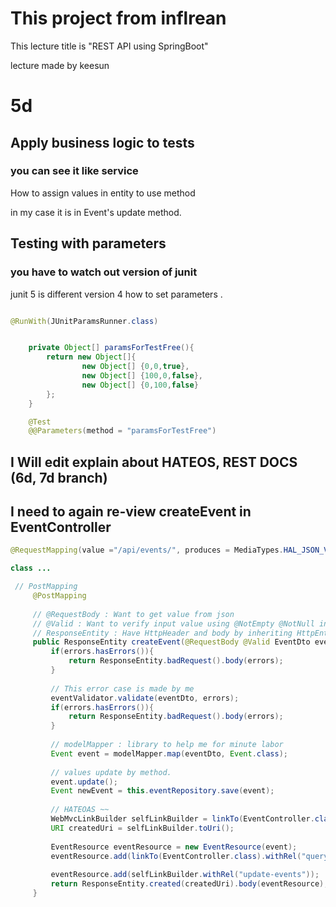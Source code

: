  
# This project from inflrean

This lecture title is "REST API using SpringBoot"

lecture made by keesun
# 5d

##  Apply business logic to tests 

### you can see it like service

How to assign values in entity to use method

in my case it is in Event's update method. 

## Testing with parameters

### you have to watch out version of junit

junit 5 is different version 4 how to set parameters .

```java

@RunWith(JUnitParamsRunner.class)


    private Object[] paramsForTestFree(){
        return new Object[]{
                new Object[] {0,0,true},
                new Object[] {100,0,false},
                new Object[] {0,100,false}
        };
    }

    @Test
    @@Parameters(method = "paramsForTestFree")

```

## I Will edit explain about HATEOS, REST DOCS (6d, 7d branch)


## I need to again re-view createEvent in EventController

```java
@RequestMapping(value ="/api/events/", produces = MediaTypes.HAL_JSON_VALUE)

class ...

 // PostMapping
     @PostMapping
 
     // @RequestBody : Want to get value from json
     // @Valid : Want to verify input value using @NotEmpty @NotNull in EventDto
     // ResponseEntity : Have HttpHeader and body by inheriting HttpEntity
     public ResponseEntity createEvent(@RequestBody @Valid EventDto eventDto, Errors errors){
         if(errors.hasErrors()){
             return ResponseEntity.badRequest().body(errors);
         }
 
         // This error case is made by me
         eventValidator.validate(eventDto, errors);
         if(errors.hasErrors()){
             return ResponseEntity.badRequest().body(errors);
         }
 
         // modelMapper : library to help me for minute labor
         Event event = modelMapper.map(eventDto, Event.class);
 
         // values update by method.
         event.update();
         Event newEvent = this.eventRepository.save(event);
 
         // HATEOAS ~~
         WebMvcLinkBuilder selfLinkBuilder = linkTo(EventController.class).slash(newEvent.getId());
         URI createdUri = selfLinkBuilder.toUri();
 
         EventResource eventResource = new EventResource(event);
         eventResource.add(linkTo(EventController.class).withRel("query-events"));
 
         eventResource.add(selfLinkBuilder.withRel("update-events"));
         return ResponseEntity.created(createdUri).body(eventResource);
     }
```
